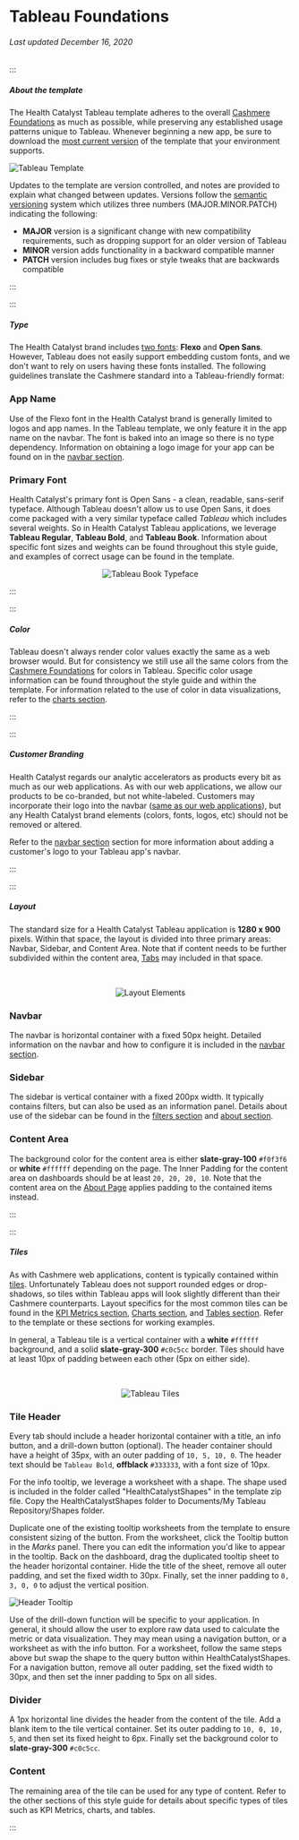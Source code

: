 # Tableau Foundations

###### Last updated December 16, 2020

:::

##### About the template

The Health Catalyst Tableau template adheres to the overall [Cashmere Foundations](/foundations) as much as possible, while preserving any established usage patterns unique to Tableau.
Whenever beginning a new app, be sure to download the [most current version](/analytics/tableau-template) of the template that your environment supports.

![Tableau Template](./assets/analytics/tableau/templatescreenshot.png "Tableau Template")

Updates to the template are version controlled, and notes are provided to explain what changed between updates.
Versions follow the [semantic versioning](https://semver.org/) system which utilizes three numbers (MAJOR.MINOR.PATCH) indicating the following:

- **MAJOR** version is a significant change with new compatibility requirements, such as dropping support for an older version of Tableau
- **MINOR** version adds functionality in a backward compatible manner
- **PATCH** version includes bug fixes or style tweaks that are backwards compatible

:::

:::

##### Type

The Health Catalyst brand includes [two fonts](/foundations/typography): **Flexo** and **Open Sans**. However, Tableau does not easily support embedding custom fonts, and we don't want to rely on users having these fonts installed. The following guidelines translate the Cashmere standard into a Tableau-friendly format:

### App Name

Use of the Flexo font in the Health Catalyst brand is generally limited to logos and app names. In the Tableau template, we only feature it in the app name on the navbar. The font is baked into an image so there is no type dependency. Information on obtaining a logo image for your app can be found on in the [navbar section](/analytics/tableau-navbar).

### Primary Font

Health Catalyst's primary font is Open Sans - a clean, readable, sans-serif typeface.
Although Tableau doesn't allow us to use Open Sans, it does come packaged with a very similar typeface called *Tableau* which includes several weights.
So in Health Catalyst Tableau applications, we leverage **Tableau Regular**, **Tableau Bold**, and **Tableau Book**.
Information about specific font sizes and weights can be found throughout this style guide, and examples of correct usage can be found in the template.

<div style="text-align:center">

![Tableau Book Typeface](./assets/analytics/tableau/tableaubook.png "Tableau Book Typeface")

</div>

:::

:::

##### Color

Tableau doesn't always render color values exactly the same as a web browser would.
But for consistency we still use all the same colors from the [Cashmere Foundations](/foundations/color) for colors in Tableau.
Specific color usage information can be found throughout the style guide and within the template.
For information related to the use of color in data visualizations, refer to the [charts section](/analytics/tableau-charts).

:::

:::

##### Customer Branding

Health Catalyst regards our analytic accelerators as products every bit as much as our web applications.
As with our web applications, we allow our products to be co-branded, but not white-labeled.
Customers may incorporate their logo into the navbar ([same as our web applications](/web/components/navbar/examples?section=navbar-cobrand)),
but any Health Catalyst brand elements (colors, fonts, logos, etc) should not be removed or altered.

Refer to the [navbar section](/analytics/tableau-navbar) section for more information about adding a customer's logo to your Tableau app's navbar.

:::

:::

##### Layout

The standard size for a Health Catalyst Tableau application is **1280 x 900** pixels.
Within that space, the layout is divided into three primary areas: Navbar, Sidebar, and Content Area.
Note that if content needs to be further subdivided within the content area, [Tabs](/analytics/tableau-tabs) may included in that space.

<div style="text-align:center"><br>

![Layout Elements](./assets/analytics/tableau/layoutelements.png "Layout Elements")

</div>

### Navbar

The navbar is horizontal container with a fixed 50px height.
Detailed information on the navbar and how to configure it is included in the [navbar section](/analytics/tableau-navbar).

### Sidebar

The sidebar is vertical container with a fixed 200px width.
It typically contains filters, but can also be used as an information panel.
Details about use of the sidebar can be found in the [filters section](/analytics/tableau-filters) and [about section](/analytics/tableau-about).

### Content Area

The background color for the content area is either **slate-gray-100** `#f0f3f6` or **white** `#ffffff` depending on the page.
The Inner Padding for the content area on dashboards should be at least `20, 20, 20, 10`.
Note that the content area on the [About Page](/analytics/tableau-about) applies padding to the contained items instead.

:::

:::

##### Tiles

As with Cashmere web applications, content is typically contained within [tiles](/web/components/tile).
Unfortunately Tableau does not support rounded edges or drop-shadows, so tiles within Tableau apps will look slightly different than their Cashmere counterparts.
Layout specifics for the most common tiles can be found in the [KPI Metrics section](/analytics/tableau-metrics), [Charts section](/analytics/tableau-charts), and [Tables section](/analytics/tableau-tables). Refer to the template or these sections for working examples.

In general, a Tableau tile is a vertical container with a **white** `#ffffff` background, and a solid **slate-gray-300** `#c0c5cc` border.
Tiles should have at least 10px of padding between each other (5px on either side).

<div style="text-align:center"><br>

![Tableau Tiles](./assets/analytics/tableau/tiles.png "Tableau Tiles")

</div>

### Tile Header

Every tab should include a header horizontal container with a title, an info button, and a drill-down button (optional).
The header container should have a height of 35px, with an outer padding of `10, 5, 10, 0`.
The header text should be `Tableau Bold`, **offblack** `#333333`, with a font size of 10px.

For the info tooltip, we leverage a worksheet with a shape.
The shape used is included in the folder called "HealthCatalystShapes" in the template zip file.
Copy the HealthCatalystShapes folder to Documents/My Tableau Repository/Shapes folder.

Duplicate one of the existing tooltip worksheets from the template to ensure consistent sizing of the button.
From the worksheet, click the Tooltip button in the *Marks* panel.
There you can edit the information you'd like to appear in the tooltip.
Back on the dashboard, drag the duplicated tooltip sheet to the header horizontal container.
Hide the title of the sheet, remove all outer padding, and set the fixed width to 30px.
Finally, set the inner padding to `0, 3, 0, 0` to adjust the vertical position.

![Header Tooltip](./assets/analytics/tableau/tooltipsheet.png "Header Tooltip")

Use of the drill-down function will be specific to your application.
In general, it should allow the user to explore raw data used to calculate the metric or data visualization.
They may mean using a navigation button, or a worksheet as with the info button.
For a worksheet, follow the same steps above but swap the shape to the query button within HealthCatalystShapes.
For a navigation button, remove all outer padding, set the fixed width to 30px, and then set the inner padding to 5px on all sides.

### Divider

A 1px horizontal line divides the header from the content of the tile.
Add a blank item to the tile vertical container.
Set its outer padding to `10, 0, 10, 5`, and then set its fixed height to 6px.
Finally set the background color to **slate-gray-300** `#c0c5cc`.

### Content

The remaining area of the tile can be used for any type of content.
Refer to the other sections of this style guide for details about specific types of tiles such as KPI Metrics, charts, and tables.

:::
